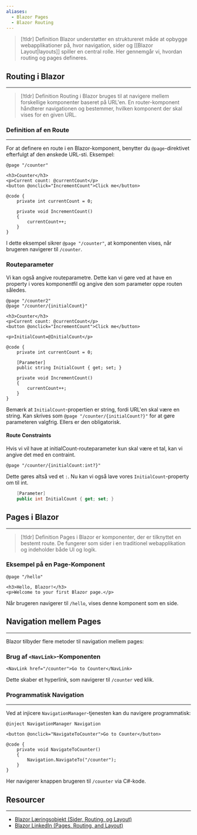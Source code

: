 ```yaml
---
aliases:
  - Blazor Pages
  - Blazor Routing
---
```

> [!tldr] Definition
Blazor understøtter en struktureret måde at opbygge webapplikationer på, hvor navigation, sider og [[Blazor Layout|layouts]] spiller en central rolle. Her gennemgår vi, hvordan routing og pages defineres.

## Routing i Blazor
---
> [!tldr] Definition
Routing i Blazor bruges til at navigere mellem forskellige komponenter baseret på URL'en. En router-komponent håndterer navigationen og bestemmer, hvilken komponent der skal vises for en given URL.

### Definition af en Route
---
For at definere en route i en Blazor-komponent, benytter du `@page`-direktivet efterfulgt af den ønskede URL-sti. Eksempel:

```razor
@page "/counter"

<h3>Counter</h3>
<p>Current count: @currentCount</p>
<button @onclick="IncrementCount">Click me</button>

@code {
    private int currentCount = 0;

    private void IncrementCount()
    {
        currentCount++;
    }
}

```
I dette eksempel sikrer `@page "/counter"`, at komponenten vises, når brugeren navigerer til `/counter`.
### Routeparameter
Vi kan også angive routeparametre. Dette kan vi gøre ved at have en property i vores komponentfil og angive den som parameter oppe  routen således.
```razor
@page "/counter2"
@page "/counter/{initialCount}"

<h3>Counter</h3>
<p>Current count: @currentCount</p>
<button @onclick="IncrementCount">Click me</button>

<p>InitialCount=@InitialCount</p>

@code {
    private int currentCount = 0;

	[Parameter]
	public string InitialCount { get; set; }
	
    private void IncrementCount()
    {
        currentCount++;
    }
}
```
Bemærk at `InitialCount`-propertien er string, fordi URL'en skal være en string. Kan skrives som `@page "/counter/{initialCount?}"` for at gøre parameteren valgfrig. Ellers er den obligatorisk.

#### Route Constraints
Hvis vi vil have at initialCount-routeparameter kun skal være et tal, kan vi angive det med en contraint.
```razor
@page "/counter/{initialCount:int?}"
```
Dette gøres altså ved et `:`. Nu kan vi også lave vores ``InitialCount``-property om til int.
```csharp
	[Parameter]
	public int InitialCount { get; set; }
```
## Pages i Blazor
---
> [!tldr] Definition
Pages i Blazor er komponenter, der er tilknyttet en bestemt route. De fungerer som sider i en traditionel webapplikation og indeholder både UI og logik.
### Eksempel på en Page-Komponent
```razor
@page "/hello"

<h3>Hello, Blazor!</h3>
<p>Welcome to your first Blazor page.</p>
```
Når brugeren navigerer til `/hello`, vises denne komponent som en side.

## Navigation mellem Pages
---
Blazor tilbyder flere metoder til navigation mellem pages:
### Brug af `<NavLink>`-Komponenten
```razor
<NavLink href="/counter">Go to Counter</NavLink>
```
Dette skaber et hyperlink, som navigerer til `/counter` ved klik.

### Programmatisk Navigation
---
Ved at injicere `NavigationManager`-tjenesten kan du navigere programmatisk:
```razor
@inject NavigationManager Navigation

<button @onclick="NavigateToCounter">Go to Counter</button>

@code {
    private void NavigateToCounter()
    {
        Navigation.NavigateTo("/counter");
    }
}
```
Her navigerer knappen brugeren til `/counter` via C#-kode.

## Resourcer
---
- [Blazor Læringsobjekt (Sider, Routing, og Layout)](https://scorm.itslearning.com/data/3289/C20150/ims_import_36/scormcontent/index.html#/lessons/4pQ8P73TM5_n2DvVQakAKJ0aK-vN8yPt)
- [Blazor LinkedIn (Pages, Routing, and Layout)](https://www.linkedin.com/learning/front-end-web-development-with-dot-net/pages-routing-and-layouts-in-blazor?resume=false&u=57075649)